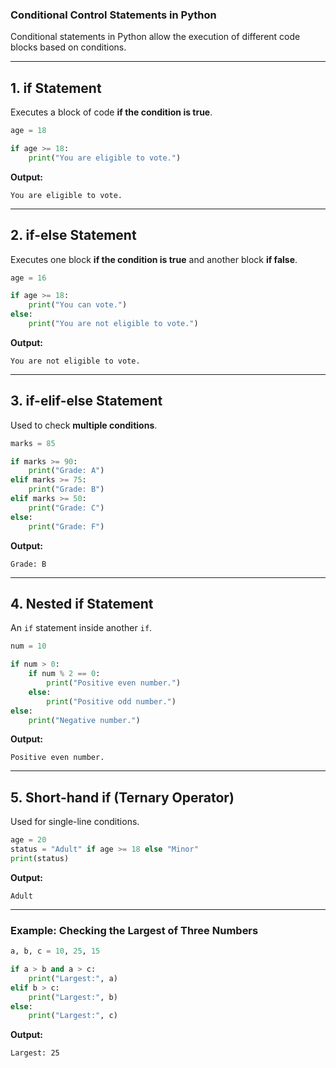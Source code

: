 ### **Conditional Control Statements in Python**
Conditional statements in Python allow the execution of different code blocks based on conditions.

---

## **1. if Statement**
Executes a block of code **if the condition is true**.

```python
age = 18

if age >= 18:
    print("You are eligible to vote.")
```

**Output:**
```
You are eligible to vote.
```

---

## **2. if-else Statement**
Executes one block **if the condition is true** and another block **if false**.

```python
age = 16

if age >= 18:
    print("You can vote.")
else:
    print("You are not eligible to vote.")
```

**Output:**
```
You are not eligible to vote.
```

---

## **3. if-elif-else Statement**
Used to check **multiple conditions**.

```python
marks = 85

if marks >= 90:
    print("Grade: A")
elif marks >= 75:
    print("Grade: B")
elif marks >= 50:
    print("Grade: C")
else:
    print("Grade: F")
```

**Output:**
```
Grade: B
```

---

## **4. Nested if Statement**
An `if` statement inside another `if`.

```python
num = 10

if num > 0:
    if num % 2 == 0:
        print("Positive even number.")
    else:
        print("Positive odd number.")
else:
    print("Negative number.")
```

**Output:**
```
Positive even number.
```

---

## **5. Short-hand if (Ternary Operator)**
Used for single-line conditions.

```python
age = 20
status = "Adult" if age >= 18 else "Minor"
print(status)
```

**Output:**
```
Adult
```

---

### **Example: Checking the Largest of Three Numbers**
```python
a, b, c = 10, 25, 15

if a > b and a > c:
    print("Largest:", a)
elif b > c:
    print("Largest:", b)
else:
    print("Largest:", c)
```

**Output:**
```
Largest: 25
```

